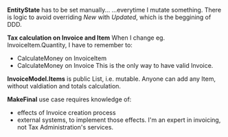 ﻿
**EntityState** has to be set manually...
...everytime I mutate something.
There is logic to avoid overriding *New* with *Updated*,
which is the beggining of DDD.

**Tax calculation on Invoice and Item**
When I change eg. InvoiceItem.Quantity, I have to remember to:
- CalculateMoney on InvoiceItem
- CalculateMoney on Invoice
This is the only way to have valid Invoice.

**InvoiceModel.Items** is public List, i.e. mutable.
Anyone can add any Item, without valdiation and totals calculation.

**MakeFinal** use case requires knowledge of:
- effects of Invoice creation process
- external systems, to implement those effects.
I'm an expert in invoicing, not Tax Administration's services.






